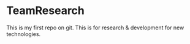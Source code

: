 # TeamResearch
This is my first repo on git. This is for research &amp; development for new technologies.
